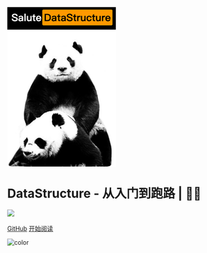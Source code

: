 <img src="https://raw.githubusercontent.com/sanmaomashi/Salute_DataStructure/main/img/1.jpg" width = "250" alt="Salute_DataStructure" align=center />

<h1><B>DataStructure - 从入门到跑路 | 🚴‍♂️ </B></h1>

<img src="https://img.shields.io/github/repo-size/sanmaomashi/Salute_DataStructure.svg?label=Repo%20size&style=flat-square" height="20">
<img src="https://img.shields.io/badge/License-Apache%202.0-purple" data-origin="https://img.shields.io/badge/License-Apache%202.0-blue" alt="">


[GitHub](https://github.com/sanmaomashi/Salute_DataStructure)
[开始阅读](/README.md)


<!-- 背景色 -->
![color](#fff)



